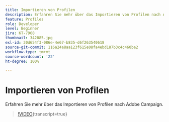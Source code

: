 ```yaml
---
title: Importieren von Profilen
description: Erfahren Sie mehr über das Importieren von Profilen nach Adobe Campaign.
feature: Profiles
role: Developer
level: Beginner
jira: KT-7968
thumbnail: 342085.jpg
exl-id: 30d654f3-086e-4e67-b835-d6f263540618
source-git-commit: 116a24a8aa123f615e08fa4ebd187b3c4c460ba2
workflow-type: tm+mt
source-wordcount: '22'
ht-degree: 100%

---
```


# Importieren von Profilen

Erfahren Sie mehr über das Importieren von Profilen nach Adobe Campaign.

>[!VIDEO](https://video.tv.adobe.com/v/342085?quality=12&learn=on){transcript=true}
